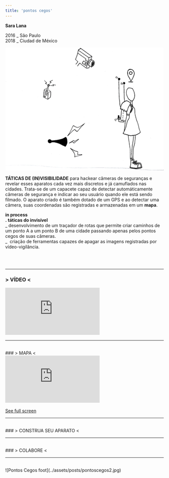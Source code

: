 ```yaml
---
title: 'pontos cegos'
---
```


**Sara Lana** 

2016 _ São Paulo  
2018 _ Ciudad de México

![Pontos Cegos](../assets/posts/pontoscegos.jpg)


**TÁTICAS DE (IN)VISIBILIDADE** para hackear câmeras de seguranças e revelar esses aparatos cada vez mais discretos e já camuflados nas cidades.
Trata-se de um capacete capaz de detectar automáticamente câmeras de segurança e indicar ao seu usuário quando ele está sendo filmado.
O aparato criado é também dotado de um GPS e ao detectar uma câmera, suas coordenadas são registradas e armazenadas em um **mapa**.

**in process**
<br>**. táticas do invisível**
<br>_ desenvolvimento de um traçador de rotas que permite criar caminhos de um ponto A a um ponto B de uma cidade passando apenas pelos pontos cegos de suas câmeras.
<br>_  criação de ferramentas capazes de apagar as imagens registradas por vídeo-vigilância.

<br>
<br>
  
---


### > VÍDEO <

<div class="video-wrapper video-wrapper-16x9">
  <iframe src="https://player.vimeo.com/video/165527282?byline=0&amp;portrait=0" frameborder="0" allowfullscreen="allowfullscreen"></iframe>
</div>

---
<br>
### > MAPA <


  <div class="video-wrapper video-wrapper-16x9">
    <iframe frameBorder="0" src="https://umap.openstreetmap.fr/en/map/pontos-cegos_102015?scaleControl=false&miniMap=false&scrollWheelZoom=false&zoomControl=true&allowEdit=false&moreControl=true&searchControl=null&tilelayersControl=null&embedControl=null&datalayersControl=true&onLoadPanel=undefined&captionBar=false"></iframe><p><a href="https://umap.openstreetmap.fr/en/map/pontos-cegos_102015">See full screen</a></p>
  </div>


---
<br>
### > CONSTRUA SEU APARATO <

---
<br>
### > COLABORE <

---
<br>
![Pontos Cegos foot](../assets/posts/pontoscegos2.jpg)